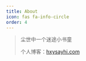 ```yaml
---
title: About
icon: fas fa-info-circle
order: 4
---
```


> 尘世中一个迷途小书童  
> 
> 个人博客：[hxysayhi.com](https://hxysayhi.com)